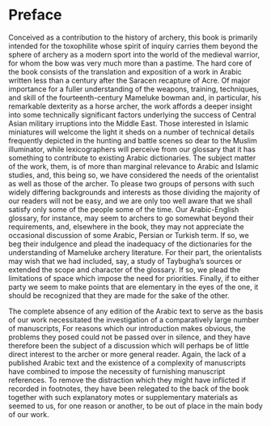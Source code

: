 # Preface

Conceived as a contribution to the history of archery, this book is primarily intended for the toxophilite whose spirit of inquiry carries them beyond the sphere of archery as a modern sport into the world of the medieval warrior, for whom the bow was very much more than a pastime.  The hard core of the book consists of the translation and exposition of a work in Arabic written less than a century after the Saracen recapture of Acre. Of major importance for a fuller understanding of the weapons, training, techniques, and skill of the fourteenth-century Mameluke bowman and, in particular, his remarkable dexterity as a horse archer, the work affords a deeper insight into some technically significant factors underlying the success of Central Asian military irruptions into the Middle East. Those interested in Islamic miniatures will welcome the light it sheds on a number of technical details frequently depicted in the hunting and battle scenes so dear to the Muslim illuminator, while lexicographers will perceive from our glossary that it has something to contribute to existing Arabic dictionaries. The subject matter of the work, them, is of more than marginal relevance to Arabic and Islamic studies, and, this being so, we have considered the needs of the orientalist as well as those of the archer. To please two groups of persons with such widely differing backgrounds and interests as those dividing the majority of our readers will not be easy, and we are only too well aware that we shall satisfy only some of the people some of the time. Our Arabic-English glossary, for instance, may seem to archers to go somewhat beyond their requirements, and, elsewhere in the book, they may not appreciate the occasional discussion of some Arabic, Persian or Turkish term. If so, we beg their indulgence and plead the inadequacy of the dictionaries for the understanding of Mameluke archery literature. For their part, the orientalists may wish that we had included, say, a study of Taybugha’s sources or extended the scope and character of the glossary. If so, we plead the limitations of space which impose the need for priorities. Finally, if to either party we seem to make points that are elementary in the eyes of the one, it should be recognized that they are made for the sake of the other.

The complete absence of any edition of the Arabic text to serve as the basis of our work necessitated the investigation of a comparatively large number of manuscripts, For reasons which our introduction makes obvious, the problems they posed could not be passed over in silence, and they have therefore been the subject of a discussion which will perhaps be of little direct interest to the archer or more general reader. Again, the lack of a published Arabic text and the existence of a complexity of manuscripts have combined to impose the necessity of furnishing manuscript references. To remove the distraction which they might have inflicted if recorded in footnotes, they have been relegated to the back of the book together with such explanatory motes or supplementary materials as seemed to us, for one reason or another, to be out of place in the main body of our work.
